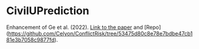 # CivilUPrediction

Enhancement of Ge et al. (2022). [Link to the paper](https://www.nature.com/articles/s41467-022-30356-x) and [Repo] (https://github.com/Celyon/ConflictRisk/tree/53475d80c8e78e7bdbe47cb181e3b7058c9877fd).
